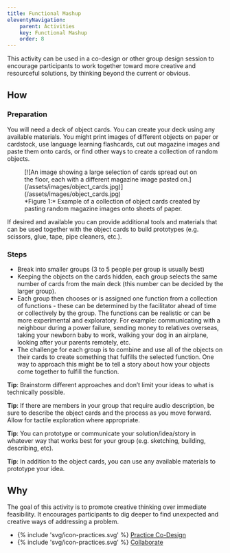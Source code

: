 ```yaml
---
title: Functional Mashup
eleventyNavigation:
    parent: Activities
    key: Functional Mashup
    order: 8
---
```


This activity can be used in a co-design or other group design session to encourage participants to work together toward
more creative and resourceful solutions, by thinking beyond the current or obvious.

## How

### Preparation

You will need a deck of object cards. You can create your deck using any available materials. You might print images of
different objects on paper or cardstock, use language learning flashcards, cut out magazine images and paste them onto
cards, or find other ways to create a collection of random objects.
<figure>
[![An image showing a large selection of cards spread out on the floor, each with a different magazine image pasted
on.](/assets/images/object_cards.jpg)](/assets/images/object_cards.jpg)
<figcaption>
*Figure 1:* Example of a collection of object cards created by pasting random magazine images onto sheets of
paper.</figcaption>
</figure>

If desired and available you can provide additional tools and materials that can be used together with the object cards
to build prototypes (e.g. scissors, glue, tape, pipe cleaners, etc.).

### Steps

* Break into smaller groups (3 to 5 people per group is usually best)
* Keeping the objects on the cards hidden, each group selects the same number of cards from the main deck (this number
  can be decided by the larger group).
* Each group then chooses or is assigned one function from a collection of functions - these can be determined by the
  facilitator ahead of time or collectively by the group. The functions can be realistic or can be more experimental and
  exploratory. For example: communicating with a neighbour during a power failure, sending money to relatives overseas,
  taking your newborn baby to work, walking your dog in an airplane, looking after your parents remotely, etc.
* The challenge for each group is to combine and use all of the objects on their cards to create something that fulfills
  the selected function. One way to approach this might be to tell a story about how your objects come together to
  fulfill the function.

 **Tip**: Brainstorm different approaches and don’t limit your ideas to what is technically possible.

 **Tip**: If there are members in your group that require audio description, be sure to describe the object cards and
 the process as you move forward. Allow for tactile exploration where appropriate.

 **Tip**: You can prototype or communicate your solution/idea/story in whatever way that works best for your group (e.g.
 sketching, building, describing, etc).

 **Tip**: In addition to the object cards, you can use any available materials to prototype your idea.

## Why

The goal of this activity is to promote creative thinking over immediate feasibility. It encourages participants to dig
deeper to find unexpected and creative ways of addressing a problem.

* {% include 'svg/icon-practices.svg' %} [Practice Co-Design](/practices/PracticeCoDesign.html)
* {% include 'svg/icon-practices.svg' %} [Collaborate](/practices/Collaborate.html)
